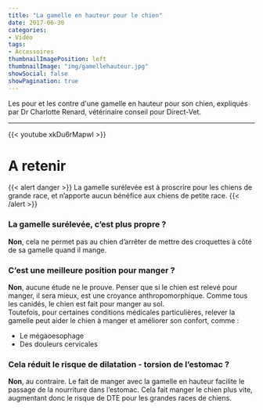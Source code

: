 ```yaml
---
title: "La gamelle en hauteur pour le chien"
date: 2017-06-30
categories:
- Vidéo
tags:
- Accessoires
thumbnailImagePosition: left
thumbnailImage: "img/gamellehauteur.jpg"
showSocial: false
showPagination: true
---
```


Les pour et les contre d'une gamelle en hauteur pour son chien, expliqués par Dr Charlotte Renard, vétérinaire conseil pour Direct-Vet.

<!--more-->
---
{{< youtube xkDu6rMapwI >}}

# A retenir
{{< alert danger >}}
La gamelle surélevée est à proscrire pour les chiens de grande race, et n’apporte aucun bénéfice aux chiens de petite race.
{{< /alert >}}

### La gamelle surélevée, c’est plus propre ?

**Non**, cela ne permet pas au chien d’arrêter de mettre des croquettes à côté de sa gamelle quand il mange.

### C’est une meilleure position pour manger ?

**Non**, aucune étude ne le prouve. Penser que si le chien est relevé pour manger, il sera mieux, est une croyance anthropomorphique. Comme tous les canidés, le chien est fait pour manger au sol.  
Toutefois, pour certaines conditions médicales particulières, relever la gamelle peut aider le chien à manger et améliorer son confort, comme :  
- Le mégaoesophage  
- Des douleurs cervicales

### Cela réduit le risque de dilatation - torsion de l’estomac ?

**Non**, au contraire. Le fait de manger avec la gamelle en hauteur facilite le passage de la nourriture dans l’estomac. Cela fait manger le chien plus vite, augmentant donc le risque de DTE pour les grandes races de chiens.
